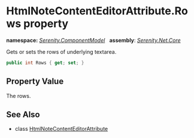 # HtmlNoteContentEditorAttribute.Rows property
**namespace:** *[Serenity.ComponentModel](../../README.md#serenity.componentmodel-namespace)*   **assembly**: *[Serenity.Net.Core](../../README.md)*

Gets or sets the rows of underlying textarea.

```csharp
public int Rows { get; set; }
```

## Property Value

The rows.

## See Also

* class [HtmlNoteContentEditorAttribute](../HtmlNoteContentEditorAttribute.md)